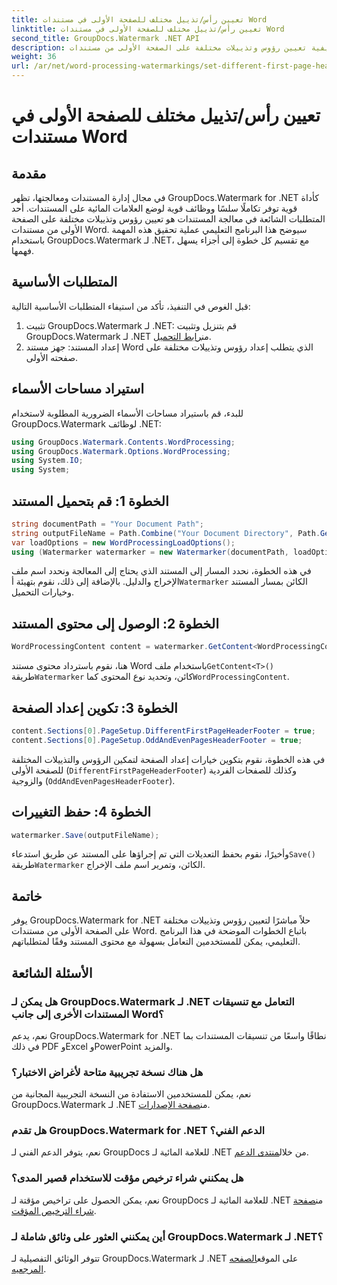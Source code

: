 ```yaml
---
title: تعيين رأس/تذييل مختلف للصفحة الأولى في مستندات Word
linktitle: تعيين رأس/تذييل مختلف للصفحة الأولى في مستندات Word
second_title: GroupDocs.Watermark .NET API
description: تعرف على كيفية تعيين رؤوس وتذييلات مختلفة على الصفحة الأولى من مستندات Word باستخدام GroupDocs.Watermark لـ .NET.
weight: 36
url: /ar/net/word-processing-watermarkings/set-different-first-page-header-footer-word-docs/
---
```


# تعيين رأس/تذييل مختلف للصفحة الأولى في مستندات Word

## مقدمة
في مجال إدارة المستندات ومعالجتها، تظهر GroupDocs.Watermark for .NET كأداة قوية توفر تكاملًا سلسًا ووظائف قوية لوضع العلامات المائية على المستندات. أحد المتطلبات الشائعة في معالجة المستندات هو تعيين رؤوس وتذييلات مختلفة على الصفحة الأولى من مستندات Word. سيوضح هذا البرنامج التعليمي عملية تحقيق هذه المهمة باستخدام GroupDocs.Watermark لـ .NET، مع تقسيم كل خطوة إلى أجزاء يسهل فهمها.
## المتطلبات الأساسية
قبل الغوص في التنفيذ، تأكد من استيفاء المتطلبات الأساسية التالية:
1.  تثبيت GroupDocs.Watermark لـ .NET: قم بتنزيل وتثبيت GroupDocs.Watermark لـ .NET من[رابط التحميل](https://releases.groupdocs.com/Watermark/net/).
2. إعداد المستند: جهز مستند Word الذي يتطلب إعداد رؤوس وتذييلات مختلفة على صفحته الأولى.

## استيراد مساحات الأسماء
للبدء، قم باستيراد مساحات الأسماء الضرورية المطلوبة لاستخدام GroupDocs.Watermark لوظائف .NET:
```csharp
using GroupDocs.Watermark.Contents.WordProcessing;
using GroupDocs.Watermark.Options.WordProcessing;
using System.IO;
using System;
```
## الخطوة 1: قم بتحميل المستند
```csharp
string documentPath = "Your Document Path";
string outputFileName = Path.Combine("Your Document Directory", Path.GetFileName(documentPath));
var loadOptions = new WordProcessingLoadOptions();
using (Watermarker watermarker = new Watermarker(documentPath, loadOptions))
```
في هذه الخطوة، نحدد المسار إلى المستند الذي يحتاج إلى المعالجة ونحدد اسم ملف الإخراج والدليل. بالإضافة إلى ذلك، نقوم بتهيئة أ`Watermarker` الكائن بمسار المستند وخيارات التحميل.
## الخطوة 2: الوصول إلى محتوى المستند
```csharp
WordProcessingContent content = watermarker.GetContent<WordProcessingContent>();
```
 هنا، نقوم باسترداد محتوى مستند Word باستخدام ملف`GetContent<T>()` طريقة`Watermarker` كائن، وتحديد نوع المحتوى كما`WordProcessingContent`.
## الخطوة 3: تكوين إعداد الصفحة
```csharp
content.Sections[0].PageSetup.DifferentFirstPageHeaderFooter = true;
content.Sections[0].PageSetup.OddAndEvenPagesHeaderFooter = true;
```
في هذه الخطوة، نقوم بتكوين خيارات إعداد الصفحة لتمكين الرؤوس والتذييلات المختلفة للصفحة الأولى (`DifferentFirstPageHeaderFooter`) وكذلك للصفحات الفردية والزوجية (`OddAndEvenPagesHeaderFooter`).
## الخطوة 4: حفظ التغييرات
```csharp
watermarker.Save(outputFileName);
```
 وأخيرًا، نقوم بحفظ التعديلات التي تم إجراؤها على المستند عن طريق استدعاء`Save()` طريقة`Watermarker` الكائن، وتمرير اسم ملف الإخراج.

## خاتمة
يوفر GroupDocs.Watermark for .NET حلاً مباشرًا لتعيين رؤوس وتذييلات مختلفة على الصفحة الأولى من مستندات Word. باتباع الخطوات الموضحة في هذا البرنامج التعليمي، يمكن للمستخدمين التعامل بسهولة مع محتوى المستند وفقًا لمتطلباتهم.
## الأسئلة الشائعة
### هل يمكن لـ GroupDocs.Watermark لـ .NET التعامل مع تنسيقات المستندات الأخرى إلى جانب Word؟
نعم، يدعم GroupDocs.Watermark for .NET نطاقًا واسعًا من تنسيقات المستندات بما في ذلك PDF وExcel وPowerPoint والمزيد.
### هل هناك نسخة تجريبية متاحة لأغراض الاختبار؟
نعم، يمكن للمستخدمين الاستفادة من النسخة التجريبية المجانية من GroupDocs.Watermark لـ .NET من[صفحة الإصدارات](https://releases.groupdocs.com/).
### هل تقدم GroupDocs.Watermark for .NET الدعم الفني؟
 نعم، يتوفر الدعم الفني لـ GroupDocs للعلامة المائية لـ .NET من خلال[منتدى الدعم](https://forum.groupdocs.com/c/watermark/19).
### هل يمكنني شراء ترخيص مؤقت للاستخدام قصير المدى؟
 نعم، يمكن الحصول على تراخيص مؤقتة لـ GroupDocs للعلامة المائية لـ .NET من[صفحة شراء الترخيص المؤقت](https://purchase.groupdocs.com/temporary-license/).
### أين يمكنني العثور على وثائق شاملة لـ GroupDocs.Watermark لـ .NET؟
 تتوفر الوثائق التفصيلية لـ GroupDocs.Watermark لـ .NET على الموقع[الصفحه المرجعيه](https://tutorials.groupdocs.com/Watermark/net/).